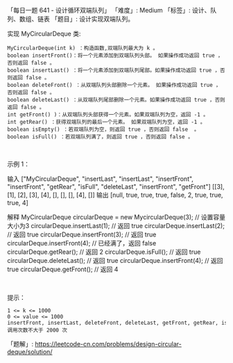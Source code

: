 「每日一题 641 - 设计循环双端队列」
「难度」: Medium
「标签」: 设计、队列、数组、链表
「题目」: 设计实现双端队列。

实现 MyCircularDeque 类:


	MyCircularDeque(int k) ：构造函数,双端队列最大为 k 。
	boolean insertFront()：将一个元素添加到双端队列头部。 如果操作成功返回 true ，否则返回 false 。
	boolean insertLast() ：将一个元素添加到双端队列尾部。如果操作成功返回 true ，否则返回 false 。
	boolean deleteFront() ：从双端队列头部删除一个元素。 如果操作成功返回 true ，否则返回 false 。
	boolean deleteLast() ：从双端队列尾部删除一个元素。如果操作成功返回 true ，否则返回 false 。
	int getFront() )：从双端队列头部获得一个元素。如果双端队列为空，返回 -1 。
	int getRear() ：获得双端队列的最后一个元素。 如果双端队列为空，返回 -1 。
	boolean isEmpty() ：若双端队列为空，则返回 true ，否则返回 false  。
	boolean isFull() ：若双端队列满了，则返回 true ，否则返回 false 。


 

示例 1：

输入
["MyCircularDeque", "insertLast", "insertLast", "insertFront", "insertFront", "getRear", "isFull", "deleteLast", "insertFront", "getFront"]
[[3], [1], [2], [3], [4], [], [], [], [4], []]
输出
[null, true, true, true, false, 2, true, true, true, 4]

解释
MyCircularDeque circularDeque = new MycircularDeque(3); // 设置容量大小为3
circularDeque.insertLast(1);			        // 返回 true
circularDeque.insertLast(2);			        // 返回 true
circularDeque.insertFront(3);			        // 返回 true
circularDeque.insertFront(4);			        // 已经满了，返回 false
circularDeque.getRear();  				// 返回 2
circularDeque.isFull();				        // 返回 true
circularDeque.deleteLast();			        // 返回 true
circularDeque.insertFront(4);			        // 返回 true
circularDeque.getFront();				// 返回 4
 

 

提示：


	1 <= k <= 1000
	0 <= value <= 1000
	insertFront, insertLast, deleteFront, deleteLast, getFront, getRear, isEmpty, isFull  调用次数不大于 2000 次



「题解」: https://leetcode-cn.com/problems/design-circular-deque/solution/